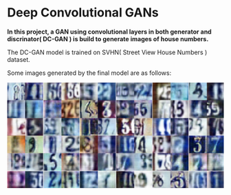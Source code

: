 # Deep Convolutional GANs

**In this project, a GAN using convolutional layers in both generator and discrinator( DC-GAN ) is build to generate images of house numbers.**

The DC-GAN model is trained on SVHN( Street View House Numbers ) dataset.

Some images generated by the final model are as follows:

![image](images/Xnip2018-11-16_23-10-13.jpg)